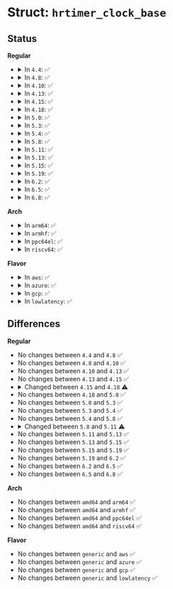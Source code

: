 # Struct: <code>hrtimer_clock_base</code>

## Status
<b>Regular</b>
<ul>
<li>
<details>
<summary>In <code>4.4</code>: ✅</summary>

```c
struct hrtimer_clock_base {
    struct hrtimer_cpu_base *cpu_base;
    int index;
    clockid_t clockid;
    struct timerqueue_head active;
    ktime_t (*get_time)();
    ktime_t offset;
};
```
</details>
</li>
<li>
<details>
<summary>In <code>4.8</code>: ✅</summary>

```c
struct hrtimer_clock_base {
    struct hrtimer_cpu_base *cpu_base;
    int index;
    clockid_t clockid;
    struct timerqueue_head active;
    ktime_t (*get_time)();
    ktime_t offset;
};
```
</details>
</li>
<li>
<details>
<summary>In <code>4.10</code>: ✅</summary>

```c
struct hrtimer_clock_base {
    struct hrtimer_cpu_base *cpu_base;
    int index;
    clockid_t clockid;
    struct timerqueue_head active;
    ktime_t (*get_time)();
    ktime_t offset;
};
```
</details>
</li>
<li>
<details>
<summary>In <code>4.13</code>: ✅</summary>

```c
struct hrtimer_clock_base {
    struct hrtimer_cpu_base *cpu_base;
    int index;
    clockid_t clockid;
    struct timerqueue_head active;
    ktime_t (*get_time)();
    ktime_t offset;
};
```
</details>
</li>
<li>
<details>
<summary>In <code>4.15</code>: ✅</summary>

```c
struct hrtimer_clock_base {
    struct hrtimer_cpu_base *cpu_base;
    int index;
    clockid_t clockid;
    struct timerqueue_head active;
    ktime_t (*get_time)();
    ktime_t offset;
};
```
</details>
</li>
<li>
<details>
<summary>In <code>4.18</code>: ✅</summary>

```c
struct hrtimer_clock_base {
    struct hrtimer_cpu_base *cpu_base;
    unsigned int index;
    clockid_t clockid;
    seqcount_t seq;
    struct hrtimer *running;
    struct timerqueue_head active;
    ktime_t (*get_time)();
    ktime_t offset;
};
```
</details>
</li>
<li>
<details>
<summary>In <code>5.0</code>: ✅</summary>

```c
struct hrtimer_clock_base {
    struct hrtimer_cpu_base *cpu_base;
    unsigned int index;
    clockid_t clockid;
    seqcount_t seq;
    struct hrtimer *running;
    struct timerqueue_head active;
    ktime_t (*get_time)();
    ktime_t offset;
};
```
</details>
</li>
<li>
<details>
<summary>In <code>5.3</code>: ✅</summary>

```c
struct hrtimer_clock_base {
    struct hrtimer_cpu_base *cpu_base;
    unsigned int index;
    clockid_t clockid;
    seqcount_t seq;
    struct hrtimer *running;
    struct timerqueue_head active;
    ktime_t (*get_time)();
    ktime_t offset;
};
```
</details>
</li>
<li>
<details>
<summary>In <code>5.4</code>: ✅</summary>

```c
struct hrtimer_clock_base {
    struct hrtimer_cpu_base *cpu_base;
    unsigned int index;
    clockid_t clockid;
    seqcount_t seq;
    struct hrtimer *running;
    struct timerqueue_head active;
    ktime_t (*get_time)();
    ktime_t offset;
};
```
</details>
</li>
<li>
<details>
<summary>In <code>5.8</code>: ✅</summary>

```c
struct hrtimer_clock_base {
    struct hrtimer_cpu_base *cpu_base;
    unsigned int index;
    clockid_t clockid;
    seqcount_t seq;
    struct hrtimer *running;
    struct timerqueue_head active;
    ktime_t (*get_time)();
    ktime_t offset;
};
```
</details>
</li>
<li>
<details>
<summary>In <code>5.11</code>: ✅</summary>

```c
struct hrtimer_clock_base {
    struct hrtimer_cpu_base *cpu_base;
    unsigned int index;
    clockid_t clockid;
    seqcount_raw_spinlock_t seq;
    struct hrtimer *running;
    struct timerqueue_head active;
    ktime_t (*get_time)();
    ktime_t offset;
};
```
</details>
</li>
<li>
<details>
<summary>In <code>5.13</code>: ✅</summary>

```c
struct hrtimer_clock_base {
    struct hrtimer_cpu_base *cpu_base;
    unsigned int index;
    clockid_t clockid;
    seqcount_raw_spinlock_t seq;
    struct hrtimer *running;
    struct timerqueue_head active;
    ktime_t (*get_time)();
    ktime_t offset;
};
```
</details>
</li>
<li>
<details>
<summary>In <code>5.15</code>: ✅</summary>

```c
struct hrtimer_clock_base {
    struct hrtimer_cpu_base *cpu_base;
    unsigned int index;
    clockid_t clockid;
    seqcount_raw_spinlock_t seq;
    struct hrtimer *running;
    struct timerqueue_head active;
    ktime_t (*get_time)();
    ktime_t offset;
};
```
</details>
</li>
<li>
<details>
<summary>In <code>5.19</code>: ✅</summary>

```c
struct hrtimer_clock_base {
    struct hrtimer_cpu_base *cpu_base;
    unsigned int index;
    clockid_t clockid;
    seqcount_raw_spinlock_t seq;
    struct hrtimer *running;
    struct timerqueue_head active;
    ktime_t (*get_time)();
    ktime_t offset;
};
```
</details>
</li>
<li>
<details>
<summary>In <code>6.2</code>: ✅</summary>

```c
struct hrtimer_clock_base {
    struct hrtimer_cpu_base *cpu_base;
    unsigned int index;
    clockid_t clockid;
    seqcount_raw_spinlock_t seq;
    struct hrtimer *running;
    struct timerqueue_head active;
    ktime_t (*get_time)();
    ktime_t offset;
};
```
</details>
</li>
<li>
<details>
<summary>In <code>6.5</code>: ✅</summary>

```c
struct hrtimer_clock_base {
    struct hrtimer_cpu_base *cpu_base;
    unsigned int index;
    clockid_t clockid;
    seqcount_raw_spinlock_t seq;
    struct hrtimer *running;
    struct timerqueue_head active;
    ktime_t (*get_time)();
    ktime_t offset;
};
```
</details>
</li>
<li>
<details>
<summary>In <code>6.8</code>: ✅</summary>

```c
struct hrtimer_clock_base {
    struct hrtimer_cpu_base *cpu_base;
    unsigned int index;
    clockid_t clockid;
    seqcount_raw_spinlock_t seq;
    struct hrtimer *running;
    struct timerqueue_head active;
    ktime_t (*get_time)();
    ktime_t offset;
};
```
</details>
</li>
</ul>
<b>Arch</b>
<ul>
<li>
<details>
<summary>In <code>arm64</code>: ✅</summary>

```c
struct hrtimer_clock_base {
    struct hrtimer_cpu_base *cpu_base;
    unsigned int index;
    clockid_t clockid;
    seqcount_t seq;
    struct hrtimer *running;
    struct timerqueue_head active;
    ktime_t (*get_time)();
    ktime_t offset;
};
```
</details>
</li>
<li>
<details>
<summary>In <code>armhf</code>: ✅</summary>

```c
struct hrtimer_clock_base {
    struct hrtimer_cpu_base *cpu_base;
    unsigned int index;
    clockid_t clockid;
    seqcount_t seq;
    struct hrtimer *running;
    struct timerqueue_head active;
    ktime_t (*get_time)();
    ktime_t offset;
};
```
</details>
</li>
<li>
<details>
<summary>In <code>ppc64el</code>: ✅</summary>

```c
struct hrtimer_clock_base {
    struct hrtimer_cpu_base *cpu_base;
    unsigned int index;
    clockid_t clockid;
    seqcount_t seq;
    struct hrtimer *running;
    struct timerqueue_head active;
    ktime_t (*get_time)();
    ktime_t offset;
};
```
</details>
</li>
<li>
<details>
<summary>In <code>riscv64</code>: ✅</summary>

```c
struct hrtimer_clock_base {
    struct hrtimer_cpu_base *cpu_base;
    unsigned int index;
    clockid_t clockid;
    seqcount_t seq;
    struct hrtimer *running;
    struct timerqueue_head active;
    ktime_t (*get_time)();
    ktime_t offset;
};
```
</details>
</li>
</ul>
<b>Flavor</b>
<ul>
<li>
<details>
<summary>In <code>aws</code>: ✅</summary>

```c
struct hrtimer_clock_base {
    struct hrtimer_cpu_base *cpu_base;
    unsigned int index;
    clockid_t clockid;
    seqcount_t seq;
    struct hrtimer *running;
    struct timerqueue_head active;
    ktime_t (*get_time)();
    ktime_t offset;
};
```
</details>
</li>
<li>
<details>
<summary>In <code>azure</code>: ✅</summary>

```c
struct hrtimer_clock_base {
    struct hrtimer_cpu_base *cpu_base;
    unsigned int index;
    clockid_t clockid;
    seqcount_t seq;
    struct hrtimer *running;
    struct timerqueue_head active;
    ktime_t (*get_time)();
    ktime_t offset;
};
```
</details>
</li>
<li>
<details>
<summary>In <code>gcp</code>: ✅</summary>

```c
struct hrtimer_clock_base {
    struct hrtimer_cpu_base *cpu_base;
    unsigned int index;
    clockid_t clockid;
    seqcount_t seq;
    struct hrtimer *running;
    struct timerqueue_head active;
    ktime_t (*get_time)();
    ktime_t offset;
};
```
</details>
</li>
<li>
<details>
<summary>In <code>lowlatency</code>: ✅</summary>

```c
struct hrtimer_clock_base {
    struct hrtimer_cpu_base *cpu_base;
    unsigned int index;
    clockid_t clockid;
    seqcount_t seq;
    struct hrtimer *running;
    struct timerqueue_head active;
    ktime_t (*get_time)();
    ktime_t offset;
};
```
</details>
</li>
</ul>

## Differences
<b>Regular</b>
<ul>
<li>
No changes between <code>4.4</code> and <code>4.8</code> ✅
</li>
<li>
No changes between <code>4.8</code> and <code>4.10</code> ✅
</li>
<li>
No changes between <code>4.10</code> and <code>4.13</code> ✅
</li>
<li>
No changes between <code>4.13</code> and <code>4.15</code> ✅
</li>
<li>
<details>
<summary>Changed between <code>4.15</code> and <code>4.18</code> ⚠️</summary>
<ul>
<li>
<b>Field added. </b>
<code>seqcount_t seq</code>
</li>
<li>
<b>Field added. </b>
<code>struct hrtimer *running</code>
</li>
<li>
<b>Field type changed. </b>
<code>int index</code> ➡️ <code>unsigned int index</code>
</li>
</ul>
</details>
</li>
<li>
No changes between <code>4.18</code> and <code>5.0</code> ✅
</li>
<li>
No changes between <code>5.0</code> and <code>5.3</code> ✅
</li>
<li>
No changes between <code>5.3</code> and <code>5.4</code> ✅
</li>
<li>
No changes between <code>5.4</code> and <code>5.8</code> ✅
</li>
<li>
<details>
<summary>Changed between <code>5.8</code> and <code>5.11</code> ⚠️</summary>
<ul>
<li>
<b>Field type changed. </b>
<code>seqcount_t seq</code> ➡️ <code>seqcount_raw_spinlock_t seq</code>
</li>
</ul>
</details>
</li>
<li>
No changes between <code>5.11</code> and <code>5.13</code> ✅
</li>
<li>
No changes between <code>5.13</code> and <code>5.15</code> ✅
</li>
<li>
No changes between <code>5.15</code> and <code>5.19</code> ✅
</li>
<li>
No changes between <code>5.19</code> and <code>6.2</code> ✅
</li>
<li>
No changes between <code>6.2</code> and <code>6.5</code> ✅
</li>
<li>
No changes between <code>6.5</code> and <code>6.8</code> ✅
</li>
</ul>
<b>Arch</b>
<ul>
<li>
No changes between <code>amd64</code> and <code>arm64</code> ✅
</li>
<li>
No changes between <code>amd64</code> and <code>armhf</code> ✅
</li>
<li>
No changes between <code>amd64</code> and <code>ppc64el</code> ✅
</li>
<li>
No changes between <code>amd64</code> and <code>riscv64</code> ✅
</li>
</ul>
<b>Flavor</b>
<ul>
<li>
No changes between <code>generic</code> and <code>aws</code> ✅
</li>
<li>
No changes between <code>generic</code> and <code>azure</code> ✅
</li>
<li>
No changes between <code>generic</code> and <code>gcp</code> ✅
</li>
<li>
No changes between <code>generic</code> and <code>lowlatency</code> ✅
</li>
</ul>
